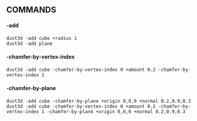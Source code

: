 COMMANDS
------------
#### -add
```
dust3d -add cube +radius 1
dust3d -add plane
```

#### -chamfer-by-vertex-index
```
dust3d -add cube -chamfer-by-vertex-index 0 +amount 0.2 -chamfer-by-vertex-index 1
```

#### -chamfer-by-plane
```
dust3d -add cube -chamfer-by-plane +origin 0,0,0 +normal 0.2,0.9,0.3
dust3d -add cube -chamfer-by-vertex-index 0 +amount 0.2 -chamfer-by-vertex-index 1 -chamfer-by-plane +origin 0,0,0 +normal 0.2,0.9,0.3
```
